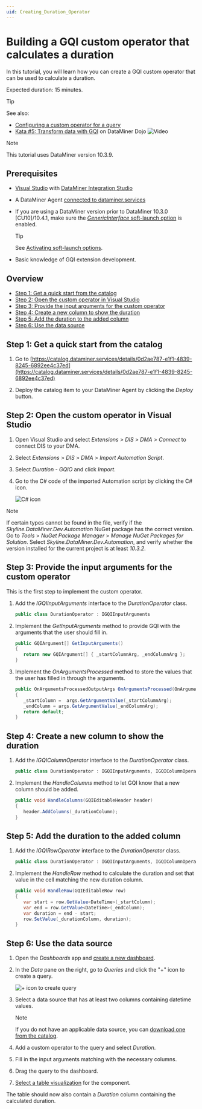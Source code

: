 ```yaml
---
uid: Creating_Duration_Operator
---
```


# Building a GQI custom operator that calculates a duration

In this tutorial, you will learn how you can create a GQI custom operator that can be used to calculate a duration.

Expected duration: 15 minutes.

> [!TIP]
> See also:
>
> - [Configuring a custom operator for a query](xref:GQI_Custom_Operator)
> - [Kata #5: Transform data with GQI](https://community.dataminer.services/courses/kata-5/) on DataMiner Dojo ![Video](~/dataminer/images/video_Duo.png)

> [!NOTE]
> This tutorial uses DataMiner version 10.3.9.

## Prerequisites

- [Visual Studio](https://visualstudio.microsoft.com/downloads/) with [DataMiner Integration Studio](xref:Installing_and_configuring_DataMiner_Integration_Studio)

- A DataMiner Agent [connected to dataminer.services](xref:Connecting_your_DataMiner_System_to_the_cloud)

- If you are using a DataMiner version prior to DataMiner 10.3.0 [CU10]/10.4.1, make sure the [*GenericInterface* soft-launch option](xref:Overview_of_Soft_Launch_Options#genericinterface) is enabled.

  > [!TIP]
  > See [Activating soft-launch options](xref:Activating_Soft_Launch_Options).

- Basic knowledge of GQI extension development.

## Overview

  - [Step 1: Get a quick start from the catalog](#step-1-get-a-quick-start-from-the-catalog)
  - [Step 2: Open the custom operator in Visual Studio](#step-2-open-the-custom-operator-in-visual-studio)
  - [Step 3: Provide the input arguments for the custom operator](#step-3-provide-the-input-arguments-for-the-custom-operator)
  - [Step 4: Create a new column to show the duration](#step-4-create-a-new-column-to-show-the-duration)
  - [Step 5: Add the duration to the added column](#step-5-add-the-duration-to-the-added-column)
  - [Step 6: Use the data source](#step-6-use-the-data-source)

## Step 1: Get a quick start from the catalog

1. Go to [https://catalog.dataminer.services/details/0d2ae787-e1f1-4839-8245-6892ee4c37ed](https://catalog.dataminer.services/details/0d2ae787-e1f1-4839-8245-6892ee4c37ed)

1. Deploy the catalog item to your DataMiner Agent by clicking the *Deploy* button.

## Step 2: Open the custom operator in Visual Studio

1. Open Visual Studio and select *Extensions* > *DIS* > *DMA* > *Connect* to connect DIS to your DMA.

1. Select *Extensions* > *DIS* > *DMA* > *Import Automation Script*.

1. Select *Duration - GQIO* and click *Import*.

1. Go to the C# code of the imported Automation script by clicking the C# icon.

   ![C# icon](~/dataminer/images/GQI_code.png)

> [!NOTE]
> If certain types cannot be found in the file, verify if the *Skyline.DataMiner.Dev.Automation* NuGet package has the correct version. Go to *Tools* > *NuGet Package Manager* > *Manage NuGet Packages for Solution*. Select *Skyline.DataMiner.Dev.Automation*, and verify whether the version installed for the current project is at least *10.3.2*.

## Step 3: Provide the input arguments for the custom operator

This is the first step to implement the custom operator.

1. Add the *IGQIInputArguments* interface to the *DurationOperator* class.

   ```csharp
   public class DurationOperator : IGQIInputArguments
   ```

1. Implement the *GetInputArguments* method to provide GQI with the arguments that the user should fill in.

   ```csharp
   public GQIArgument[] GetInputArguments()
   {
      return new GQIArgument[] { _startColumnArg, _endColumnArg };
   }
   ```

1. Implement the *OnArgumentsProcessed* method to store the values that the user has filled in through the arguments.

   ```csharp
   public OnArgumentsProcessedOutputArgs OnArgumentsProcessed(OnArgumentsProcessedInputArgs args)
   {
      _startColumn =  args.GetArgumentValue(_startColumnArg);
      _endColumn = args.GetArgumentValue(_endColumnArg);
      return default;
   }
   ```

## Step 4: Create a new column to show the duration

1. Add the *IGQIColumnOperator* interface to the *DurationOperator* class.

   ```csharp
   public class DurationOperator : IGQIInputArguments, IGQIColumnOperator
   ```

1. Implement the *HandleColumns* method to let GQI know that a new column should be added.

   ```csharp
   public void HandleColumns(GQIEditableHeader header)
   {
      header.AddColumns(_durationColumn);
   }
   ```

## Step 5: Add the duration to the added column

1. Add the *IGQIRowOperator* interface to the *DurationOperator* class.

   ```csharp
   public class DurationOperator : IGQIInputArguments, IGQIColumnOperator, IGQIRowOperator
   ```

1. Implement the *HandleRow* method to calculate the duration and set that value in the cell matching the new duration column.

   ```csharp
   public void HandleRow(GQIEditableRow row)
   {
      var start = row.GetValue<DateTime>(_startColumn);
      var end = row.GetValue<DateTime>(_endColumn);
      var duration = end - start;
      row.SetValue(_durationColumn, duration);
   }
   ```

## Step 6: Use the data source

1. Open the *Dashboards* app and [create a new dashboard](xref:Creating_a_completely_new_dashboard).

1. In the *Data* pane on the right, go to *Queries* and click the "+" icon to create a query.

   ![+ icon to create query](~/dataminer/images/GQI_create_query.png)

1. Select a data source that has at least two columns containing datetime values.

   > [!NOTE]
   > If you do not have an applicable data source, you can [download one from the catalog](https://catalog.dataminer.services/details/583c964c-270c-4485-a8e9-84dced178759).

1. Add a custom operator to the query and select *Duration*.

1. Fill in the input arguments matching with the necessary columns.

1. Drag the query to the dashboard.

1. [Select a table visualization](xref:Apply_Visualization) for the component.

The table should now also contain a *Duration* column containing the calculated duration.
